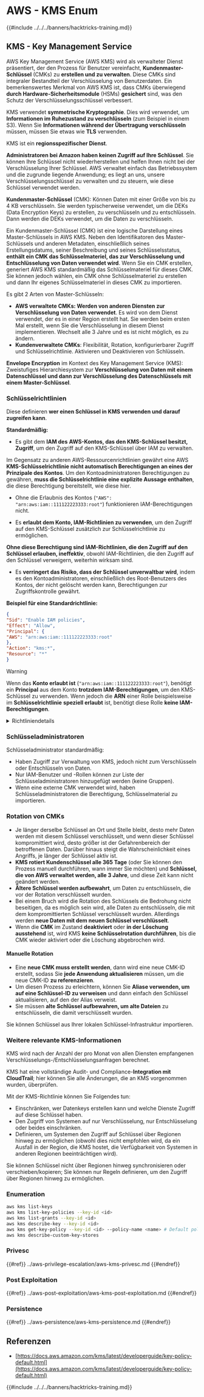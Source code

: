# AWS - KMS Enum

{{#include ../../../banners/hacktricks-training.md}}

## KMS - Key Management Service

AWS Key Management Service (AWS KMS) wird als verwalteter Dienst präsentiert, der den Prozess für Benutzer vereinfacht, **Kundenmaster-Schlüssel** (CMKs) zu **erstellen und zu verwalten**. Diese CMKs sind integraler Bestandteil der Verschlüsselung von Benutzerdaten. Ein bemerkenswertes Merkmal von AWS KMS ist, dass CMKs überwiegend **durch Hardware-Sicherheitsmodule** (HSMs) **gesichert** sind, was den Schutz der Verschlüsselungsschlüssel verbessert.

KMS verwendet **symmetrische Kryptographie**. Dies wird verwendet, um **Informationen im Ruhezustand zu verschlüsseln** (zum Beispiel in einem S3). Wenn Sie **Informationen während der Übertragung verschlüsseln** müssen, müssen Sie etwas wie **TLS** verwenden.

KMS ist ein **regionsspezifischer Dienst**.

**Administratoren bei Amazon haben keinen Zugriff auf Ihre Schlüssel**. Sie können Ihre Schlüssel nicht wiederherstellen und helfen Ihnen nicht bei der Verschlüsselung Ihrer Schlüssel. AWS verwaltet einfach das Betriebssystem und die zugrunde liegende Anwendung; es liegt an uns, unsere Verschlüsselungsschlüssel zu verwalten und zu steuern, wie diese Schlüssel verwendet werden.

**Kundenmaster-Schlüssel** (CMK): Können Daten mit einer Größe von bis zu 4 KB verschlüsseln. Sie werden typischerweise verwendet, um die DEKs (Data Encryption Keys) zu erstellen, zu verschlüsseln und zu entschlüsseln. Dann werden die DEKs verwendet, um die Daten zu verschlüsseln.

Ein Kundenmaster-Schlüssel (CMK) ist eine logische Darstellung eines Master-Schlüssels in AWS KMS. Neben den Identifikatoren des Master-Schlüssels und anderen Metadaten, einschließlich seines Erstellungsdatums, seiner Beschreibung und seines Schlüsselsstatus, **enthält ein CMK das Schlüsselmateriel, das zur Verschlüsselung und Entschlüsselung von Daten verwendet wird**. Wenn Sie ein CMK erstellen, generiert AWS KMS standardmäßig das Schlüsselmateriel für dieses CMK. Sie können jedoch wählen, ein CMK ohne Schlüsselmateriel zu erstellen und dann Ihr eigenes Schlüsselmateriel in dieses CMK zu importieren.

Es gibt 2 Arten von Master-Schlüsseln:

- **AWS verwaltete CMKs: Werden von anderen Diensten zur Verschlüsselung von Daten verwendet**. Es wird von dem Dienst verwendet, der es in einer Region erstellt hat. Sie werden beim ersten Mal erstellt, wenn Sie die Verschlüsselung in diesem Dienst implementieren. Wechselt alle 3 Jahre und es ist nicht möglich, es zu ändern.
- **Kundenverwaltete CMKs**: Flexibilität, Rotation, konfigurierbarer Zugriff und Schlüsselrichtlinie. Aktivieren und Deaktivieren von Schlüsseln.

**Envelope Encryption** im Kontext des Key Management Service (KMS): Zweistufiges Hierarchiesystem zur **Verschlüsselung von Daten mit einem Datenschlüssel und dann zur Verschlüsselung des Datenschlüssels mit einem Master-Schlüssel**.

### Schlüsselrichtlinien

Diese definieren **wer einen Schlüssel in KMS verwenden und darauf zugreifen kann**.

**Standardmäßig:**

- Es gibt dem **IAM des** **AWS-Kontos, das den KMS-Schlüssel besitzt, Zugriff**, um den Zugriff auf den KMS-Schlüssel über IAM zu verwalten.

Im Gegensatz zu anderen AWS-Ressourcenrichtlinien gewährt eine AWS **KMS-Schlüsselrichtlinie nicht automatisch Berechtigungen an eines der Prinzipale des Kontos**. Um den Kontoadministratoren Berechtigungen zu gewähren, **muss die Schlüsselrichtlinie eine explizite Aussage enthalten**, die diese Berechtigung bereitstellt, wie diese hier.

- Ohne die Erlaubnis des Kontos (`"AWS": "arn:aws:iam::111122223333:root"`) funktionieren IAM-Berechtigungen nicht.

- Es **erlaubt dem Konto, IAM-Richtlinien zu verwenden**, um den Zugriff auf den KMS-Schlüssel zusätzlich zur Schlüsselrichtlinie zu ermöglichen.

**Ohne diese Berechtigung sind IAM-Richtlinien, die den Zugriff auf den Schlüssel erlauben, ineffektiv**, obwohl IAM-Richtlinien, die den Zugriff auf den Schlüssel verweigern, weiterhin wirksam sind.

- Es **verringert das Risiko, dass der Schlüssel unverwaltbar wird**, indem es den Kontoadministratoren, einschließlich des Root-Benutzers des Kontos, der nicht gelöscht werden kann, Berechtigungen zur Zugriffskontrolle gewährt.

**Beispiel für eine Standardrichtlinie:**
```json
{
"Sid": "Enable IAM policies",
"Effect": "Allow",
"Principal": {
"AWS": "arn:aws:iam::111122223333:root"
},
"Action": "kms:*",
"Resource": "*"
}
```
> [!WARNING]
> Wenn das **Konto erlaubt ist** (`"arn:aws:iam::111122223333:root"`), benötigt ein **Principal** aus dem Konto **trotzdem IAM-Berechtigungen**, um den KMS-Schlüssel zu verwenden. Wenn jedoch die **ARN** einer Rolle beispielsweise im **Schlüsselrichtlinie** **speziell erlaubt** ist, benötigt diese Rolle **keine IAM-Berechtigungen**.

<details>

<summary>Richtliniendetails</summary>

Eigenschaften einer Richtlinie:

- JSON-basiertes Dokument
- Ressource --> Betroffene Ressourcen (kann "\*")
- Aktion --> kms:Encrypt, kms:Decrypt, kms:CreateGrant ... (Berechtigungen)
- Effekt --> Erlauben/Verweigern
- Principal --> betroffene arn
- Bedingungen (optional) --> Bedingung zur Erteilung der Berechtigungen

Grants:

- Erlaubt es, Ihre Berechtigungen an einen anderen AWS-Principal innerhalb Ihres AWS-Kontos zu delegieren. Sie müssen sie mit den AWS KMS-APIs erstellen. Es kann der CMK-Identifikator, der berechtigte Principal und das erforderliche Niveau der Operation (Decrypt, Encrypt, GenerateDataKey...) angegeben werden.
- Nach der Erstellung des Grants werden ein GrantToken und eine GrantID ausgegeben.

**Zugriff**:

- Über **Schlüsselrichtlinie** -- Wenn diese existiert, hat sie **Vorrang** vor der IAM-Richtlinie.
- Über **IAM-Richtlinie**
- Über **Grants**

</details>

### Schlüsseladministratoren

Schlüsseladministrator standardmäßig:

- Haben Zugriff zur Verwaltung von KMS, jedoch nicht zum Verschlüsseln oder Entschlüsseln von Daten.
- Nur IAM-Benutzer und -Rollen können zur Liste der Schlüsseladministratoren hinzugefügt werden (keine Gruppen).
- Wenn eine externe CMK verwendet wird, haben Schlüsseladministratoren die Berechtigung, Schlüsselmaterial zu importieren.

### Rotation von CMKs

- Je länger derselbe Schlüssel an Ort und Stelle bleibt, desto mehr Daten werden mit diesem Schlüssel verschlüsselt, und wenn dieser Schlüssel kompromittiert wird, desto größer ist der Gefahrenbereich der betroffenen Daten. Darüber hinaus steigt die Wahrscheinlichkeit eines Angriffs, je länger der Schlüssel aktiv ist.
- **KMS rotiert Kundenschlüssel alle 365 Tage** (oder Sie können den Prozess manuell durchführen, wann immer Sie möchten) und **Schlüssel, die von AWS verwaltet werden, alle 3 Jahre**, und diese Zeit kann nicht geändert werden.
- **Ältere Schlüssel werden aufbewahrt**, um Daten zu entschlüsseln, die vor der Rotation verschlüsselt wurden.
- Bei einem Bruch wird die Rotation des Schlüssels die Bedrohung nicht beseitigen, da es möglich sein wird, alle Daten zu entschlüsseln, die mit dem kompromittierten Schlüssel verschlüsselt wurden. Allerdings werden **neue Daten mit dem neuen Schlüssel verschlüsselt**.
- Wenn die **CMK** im Zustand **deaktiviert** oder **in der Löschung** **ausstehend** ist, wird KMS **keine Schlüsselrotation durchführen**, bis die CMK wieder aktiviert oder die Löschung abgebrochen wird.

#### Manuelle Rotation

- Eine **neue CMK muss erstellt werden**, dann wird eine neue CMK-ID erstellt, sodass Sie **jede Anwendung aktualisieren** müssen, um die neue CMK-ID **zu referenzieren**.
- Um diesen Prozess zu erleichtern, können Sie **Aliase verwenden, um auf eine Schlüssel-ID zu verweisen** und dann einfach den Schlüssel aktualisieren, auf den der Alias verweist.
- Sie müssen **alte Schlüssel aufbewahren, um alte Dateien** zu entschlüsseln, die damit verschlüsselt wurden.

Sie können Schlüssel aus Ihrer lokalen Schlüssel-Infrastruktur importieren.

### Weitere relevante KMS-Informationen

KMS wird nach der Anzahl der pro Monat von allen Diensten empfangenen Verschlüsselungs-/Entschlüsselungsanfragen berechnet.

KMS hat eine vollständige Audit- und Compliance-**Integration mit CloudTrail**; hier können Sie alle Änderungen, die an KMS vorgenommen wurden, überprüfen.

Mit der KMS-Richtlinie können Sie Folgendes tun:

- Einschränken, wer Datenkeys erstellen kann und welche Dienste Zugriff auf diese Schlüssel haben.
- Den Zugriff von Systemen auf nur Verschlüsselung, nur Entschlüsselung oder beides einschränken.
- Definieren, um Systemen den Zugriff auf Schlüssel über Regionen hinweg zu ermöglichen (obwohl dies nicht empfohlen wird, da ein Ausfall in der Region, die KMS hostet, die Verfügbarkeit von Systemen in anderen Regionen beeinträchtigen wird).

Sie können Schlüssel nicht über Regionen hinweg synchronisieren oder verschieben/kopieren; Sie können nur Regeln definieren, um den Zugriff über Regionen hinweg zu ermöglichen.

### Enumeration
```bash
aws kms list-keys
aws kms list-key-policies --key-id <id>
aws kms list-grants --key-id <id>
aws kms describe-key --key-id <id>
aws kms get-key-policy --key-id <id> --policy-name <name> # Default policy name is "default"
aws kms describe-custom-key-stores
```
### Privesc

{{#ref}}
../aws-privilege-escalation/aws-kms-privesc.md
{{#endref}}

### Post Exploitation

{{#ref}}
../aws-post-exploitation/aws-kms-post-exploitation.md
{{#endref}}

### Persistence

{{#ref}}
../aws-persistence/aws-kms-persistence.md
{{#endref}}

## Referenzen

- [https://docs.aws.amazon.com/kms/latest/developerguide/key-policy-default.html](https://docs.aws.amazon.com/kms/latest/developerguide/key-policy-default.html)

{{#include ../../../banners/hacktricks-training.md}}
